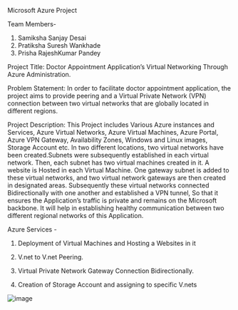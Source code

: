 Microsoft Azure Project

Team Members- 
1. Samiksha Sanjay Desai
2. Pratiksha Suresh Wankhade
3. Prisha RajeshKumar Pandey

   
Project Title:
Doctor Appointment Application’s Virtual Networking Through Azure
Administration.

Problem Statement:
In order to facilitate doctor appointment application, the project aims to provide
peering and a Virtual Private Network (VPN) connection between two virtual networks
that are globally located in different regions. 

Project Description:
This Project includes Various Azure instances and Services, Azure Virtual Networks,
Azure Virtual Machines, Azure Portal, Azure VPN Gateway, Availability Zones,
Windows and Linux images, Storage Account etc.
In two different locations, two virtual networks have been created.Subnets were
subsequently established in each virtual network. Then, each subnet has two virtual
machines created in it. A website is Hosted in each Virtual Machine. One gateway
subnet is added to these virtual networks, and two virtual network gateways are then
created in designated areas. Subsequently these virtual networks connected
Bidirectionally with one another and established a VPN tunnel, So that it ensures the
Application’s traffic is private and remains on the Microsoft backbone. It will help in
establishing healthy communication between two different regional networks of this
Application.

Azure Services - 

1. Deployment of Virtual Machines and Hosting a Websites in it

2. V.net to V.net Peering.

3. Virtual Private Network Gateway Connection Bidirectionally.

4. Creation of Storage Account and assigning to specific V.nets

![image](https://github.com/pratikshawankhade11/azure-project-repo/assets/90560074/bcf77c3f-d441-4b1e-a3d5-29cc989bc5ff)   








